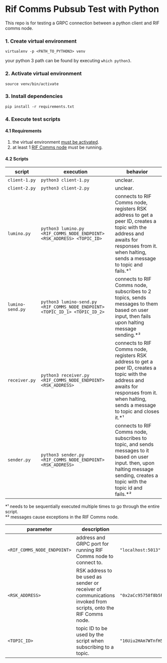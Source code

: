 # Rif Comms Pubsub Test with Python

This repo is for testing a GRPC connection between a python client and RIF comms node.

### 1. Create virtual environment
```shell script
virtualenv -p <PATH_TO_PYTHON3> venv
```

your python 3 path can be found by executing `which python3`. 

### 2. Activate virtual environment
```shell script
source venv/bin/activate
```

### 3. Install dependencies
```shell script
pip install -r requirements.txt
```

### 4. Execute test scripts
#### 4.1 Requirements
1. the virtual environment [must be activated](#2-Activate-virtual-environment).
2. at least 1 [RIF Comms node](https://github.com/rsksmart/rif-communications-pubsub-node/) must be running.

#### 4.2 Scripts
| script           | execution                                                                   | behavior                                                                                                                                                                                       |
| ---------------- | --------------------------------------------------------------------------- | ---------------------------------------------------------------------------------------------------------------------------------------------------------------------------------------------- |
| `client-1.py`    | `python3 client-1.py`                                                       | unclear.                                                                                                                                                                                       |
| `client-2.py`    | `python3 client-2.py`                                                       | unclear.                                                                                                                                                                                       |
| `lumino.py`      | `python3 lumino.py <RIF_COMMS_NODE_ENDPOINT> <RSK_ADDRESS> <TOPIC_ID>`       | connects to RIF Comms node, registers RSK address to get a peer ID, creates a topic with the address and awaits for responses from it. when halting, sends a message to topic and fails.*¹     |
| `lumino-send.py` | `python3 lumino-send.py <RIF_COMMS_NODE_ENDPOINT> <TOPIC_ID_1> <TOPIC_ID_2>` | connects to RIF Comms node, subscribes to 2 topics, sends messages to them based on user input, then fails upon halting message sending.*²                                                     |
| `receiver.py`    | `python3 receiver.py <RIF_COMMS_NODE_ENDPOINT> <RSK_ADDRESS>`                | connects to RIF Comms node, registers RSK address to get a peer ID, creates a topic with the address and awaits for responses from it. when halting, sends a message to topic and closes it.*¹ |
| `sender.py`      | `python3 sender.py <RIF_COMMS_NODE_ENDPOINT> <RSK_ADDRESS>`                     | connects to RIF Comms node, subscribes to topic, and sends messages to it based on user input. then, upon halting message sending, creates a topic with the topic id and fails.*²              |

\*¹ needs to be sequentially executed multiple times to go through the entire script.
<br/>
\*² messages cause exceptions in the RIF Comms node.

| parameter                  | description                                                                                                   | example                                                   |
| -------------------------- | ------------------------------------------------------------------------------------------------------------- | --------------------------------------------------------- |
| `<RIF_COMMS_NODE_ENDPOINT>` | address and GRPC port for running RIF Comms node to connect to.                                               | `"localhost:5013"`                                        |
| `<RSK_ADDRESS>`            | RSK address to be used as sender or receiver of communications invoked from scripts, onto the RIF Comms node. | `"0x2aCc95758f8b5F583470bA265Eb685a8f45fC9D5"`            |
| `<TOPIC_ID>`               | topic ID to be used by the script when subscribing to a topic.                                                | `"16Uiu2HAm7WTnfH5GLtFVTPMc79Qu8TzMoEKe4QEDnWiSBRjr8UZf"` |

